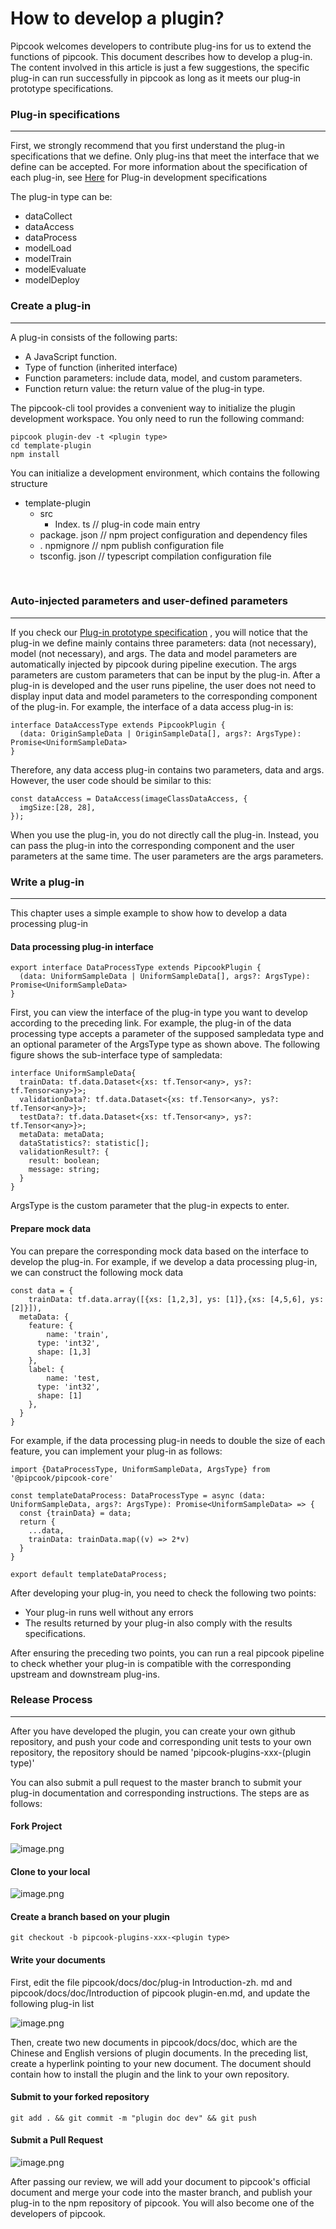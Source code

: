 # How to develop a plugin?

Pipcook welcomes developers to contribute plug-ins for us to extend the functions of pipcook. This document describes how to develop a plug-in. The content involved in this article is just a few suggestions, the specific plug-in can run successfully in pipcook as long as it meets our plug-in prototype specifications.


<a name="ff93a5f0"></a>
### Plug-in specifications

---

First, we strongly recommend that you first understand the plug-in specifications that we define. Only plug-ins that meet the interface that we define can be accepted. For more information about the specification of each plug-in, see [Here](https://www.yuque.com/znzce0/in8hih/developguide) for Plug-in development specifications

The plug-in type can be:

- dataCollect
- dataAccess
- dataProcess
- modelLoad
- modelTrain
- modelEvaluate
- modelDeploy

<a name="bf4fba37"></a>
### Create a plug-in

---

A plug-in consists of the following parts:

- A JavaScript function.
- Type of function (inherited interface)
- Function parameters: include data, model, and custom parameters.
- Function return value: the return value of the plug-in type.

The pipcook-cli tool provides a convenient way to initialize the plugin development workspace. You only need to run the following command:

```
pipcook plugin-dev -t <plugin type>
cd template-plugin
npm install
```


You can initialize a development environment, which contains the following structure

- template-plugin
  - src
    - Index. ts // plug-in code main entry
  - package. json // npm project configuration and dependency files
  - . npmignore // npm publish configuration file
  - tsconfig. json // typescript compilation configuration file


<br />

<a name="5AOjl"></a>
### Auto-injected parameters and user-defined parameters

---

If you check our [Plug-in prototype specification](https://www.yuque.com/znzce0/in8hih/developguide) , you will notice that the plug-in we define mainly contains three parameters: data (not necessary), model (not necessary), and args. The data and model parameters are automatically injected by pipcook during pipeline execution. The args parameters are custom parameters that can be input by the plug-in. After a plug-in is developed and the user runs pipeline, the user does not need to display input data and model parameters to the corresponding component of the plug-in. For example, the interface of a data access plug-in is:

```
interface DataAccessType extends PipcookPlugin {
  (data: OriginSampleData | OriginSampleData[], args?: ArgsType): Promise<UniformSampleData>
}
```

Therefore, any data access plug-in contains two parameters, data and args. However, the user code should be similar to this:

```
const dataAccess = DataAccess(imageClassDataAccess, {
  imgSize:[28, 28],
});
```

When you use the plug-in, you do not directly call the plug-in. Instead, you can pass the plug-in into the corresponding component and the user parameters at the same time. The user parameters are the args parameters.

<a name="doESO"></a>
### Write a plug-in

---

This chapter uses a simple example to show how to develop a data processing plug-in
<a name="fdRb0"></a>
#### Data processing plug-in interface

```
export interface DataProcessType extends PipcookPlugin {
  (data: UniformSampleData | UniformSampleData[], args?: ArgsType): Promise<UniformSampleData>
}
```

First, you can view the interface of the plug-in type you want to develop according to the preceding link. For example, the plug-in of the data processing type accepts a parameter of the supposed sampledata type and an optional parameter of the ArgsType type as shown above. The following figure shows the sub-interface type of sampledata:

```
interface UniformSampleData{
  trainData: tf.data.Dataset<{xs: tf.Tensor<any>, ys?: tf.Tensor<any>}>;
  validationData?: tf.data.Dataset<{xs: tf.Tensor<any>, ys?: tf.Tensor<any>}>;
  testData?: tf.data.Dataset<{xs: tf.Tensor<any>, ys?: tf.Tensor<any>}>;
  metaData: metaData;
  dataStatistics?: statistic[];
  validationResult?: {
    result: boolean;
    message: string;
  }
}
```

ArgsType is the custom parameter that the plug-in expects to enter.

<a name="unEcd"></a>
#### Prepare mock data
You can prepare the corresponding mock data based on the interface to develop the plug-in. For example, if we develop a data processing plug-in, we can construct the following mock data

```
const data = {
	trainData: tf.data.array([{xs: [1,2,3], ys: [1]},{xs: [4,5,6], ys: [2]}]),
  metaData: {
    feature: {
    	name: 'train',
      type: 'int32',
      shape: [1,3]
    },
    label: {
    	name: 'test,
      type: 'int32',
      shape: [1]
    },
  }
}
```

For example, if the data processing plug-in needs to double the size of each feature, you can implement your plug-in as follows:

```
import {DataProcessType, UniformSampleData, ArgsType} from '@pipcook/pipcook-core'

const templateDataProcess: DataProcessType = async (data: UniformSampleData, args?: ArgsType): Promise<UniformSampleData> => {
  const {trainData} = data;
  return {
  	...data,
    trainData: trainData.map((v) => 2*v)
  }
}

export default templateDataProcess;
```

After developing your plug-in, you need to check the following two points:

- Your plug-in runs well without any errors
- The results returned by your plug-in also comply with the results specifications.

After ensuring the preceding two points, you can run a real pipcook pipeline to check whether your plug-in is compatible with the corresponding upstream and downstream plug-ins.

<a name="CQJZ0"></a>
### Release Process

---

After you have developed the plugin, you can create your own github repository, and push your code and corresponding unit tests to your own repository, the repository should be named 'pipcook-plugins-xxx-(plugin type)'

You can also submit a pull request to the master branch to submit your plug-in documentation and corresponding instructions. The steps are as follows:

<a name="C8oUt"></a>
#### Fork Project
![image.png](https://img.alicdn.com/tfs/TB1aaMbuKL2gK0jSZFmXXc7iXXa-2006-358.png)

<a name="0prlf"></a>
#### Clone to your local
![image.png](https://img.alicdn.com/tfs/TB1CWz7uGL7gK0jSZFBXXXZZpXa-718-368.png)

<a name="qadiP"></a>
#### Create a branch based on your plugin

```
git checkout -b pipcook-plugins-xxx-<plugin type>
```

<a name="rSehE"></a>
#### Write your documents
First, edit the file pipcook/docs/doc/plug-in Introduction-zh. md and pipcook/docs/doc/Introduction of pipcook plugin-en.md, and update the following plug-in list

![image.png](https://img.alicdn.com/tfs/TB14EscuG61gK0jSZFlXXXDKFXa-988-476.png)

Then, create two new documents in pipcook/docs/doc, which are the Chinese and English versions of plugin documents. In the preceding list, create a hyperlink pointing to your new document. The document should contain how to install the plugin and the link to your own repository.

<a name="slBaM"></a>
#### Submit to your forked repository

```
git add . && git commit -m "plugin doc dev" && git push
```

<a name="v8XsX"></a>
#### Submit a Pull Request

![image.png](https://img.alicdn.com/tfs/TB1IP69uKT2gK0jSZFvXXXnFXXa-1318-172.png)


After passing our review, we will add your document to pipcook's official document and merge your code into the master branch, and publish your plug-in to the npm repository of pipcook. You will also become one of the developers of pipcook.
